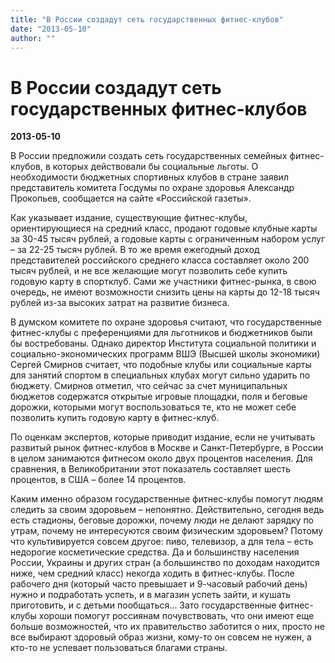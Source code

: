 ```yaml
---
title: "В России создадут сеть государственных фитнес-клубов"
date: "2013-05-10"
author: ""
---
```


# В России создадут сеть государственных фитнес-клубов

**2013-05-10** 

В России предложили создать сеть государственных семейных фитнес-клубов, в которых действовали бы социальные льготы. О необходимости бюджетных спортивных клубов в стране заявил представитель комитета Госдумы по охране здоровья Александр Прокопьев, сообщается на сайте «Российской газеты».

Как указывает издание, существующие фитнес-клубы, ориентирующиеся на средний класс, продают годовые клубные карты за 30-45 тысяч рублей, а годовые карты с ограниченным набором услуг – за 22-25 тысяч рублей. В то же время ежегодный доход представителей российского среднего класса составляет около 200 тысяч рублей, и не все желающие могут позволить себе купить годовую карту в спортклуб. Сами же участники фитнес-рынка, в свою очередь, не имеют возможности снизить цены на карты до 12-18 тысяч рублей из-за высоких затрат на развитие бизнеса.

В думском комитете по охране здоровья считают, что государственные фитнес-клубы с преференциями для льготников и бюджетников были бы востребованы. Однако директор Института социальной политики и социально-экономических программ ВШЭ (Высшей школы экономики) Сергей Смирнов считает, что подобные клубы или социальные карты для занятий спортом в специальных клубах могут сильно ударить по бюджету. Смирнов отметил, что сейчас за счет муниципальных бюджетов содержатся открытые игровые площадки, поля и беговые дорожки, которыми могут воспользоваться те, кто не может себе позволить купить годовую карту в фитнес-клуб.

По оценкам экспертов, которые приводит издание, если не учитывать развитый рынок фитнес-клубов в Москве и Санкт-Петербурге, в России в целом занимаются фитнесом около двух процентов населения. Для сравнения, в Великобритании этот показатель составляет шесть процентов, в США – более 14 процентов.

Каким именно образом государственные фитнес-клубы помогут людям следить за своим здоровьем – непонятно. Действительно, сегодня ведь есть стадионы, беговые дорожки, почему люди не делают зарядку по утрам, почему не интересуются своим физическим здоровьем? Потому что культивируется совсем другое: пиво, телевизор, а для тела – есть недорогие косметические средства. Да и большинству населения России, Украины и других стран (а большинство по доходам находится ниже, чем средний класс) некогда ходить в фитнес-клубы. После рабочего дня (который часто превышает и 9-часовый рабочий день) нужно и подработать успеть, и в магазин успеть зайти, и кушать приготовить, и с детьми пообщаться… Зато государственные фитнес-клубы хороши помогут россиянам почувствовать, что они имеют еще больше возможностей, что их правительство заботится о них, просто не все выбирают здоровый образ жизни, кому-то он совсем не нужен, а кто-то не успевает пользоваться благами страны.